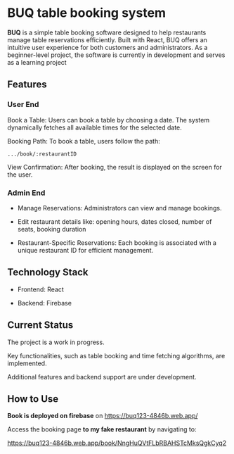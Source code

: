 # BUQ table booking system

**BUQ** is a simple table booking software designed to help restaurants manage table reservations efficiently. Built with React, BUQ offers an intuitive user experience for both customers and administrators. As a beginner-level project, the software is currently in development and serves as a learning project

## Features

### User End

Book a Table: Users can book a table by choosing a date. The system dynamically fetches all available times for the selected date.

Booking Path: To book a table, users follow the path:
```
.../book/:restaurantID
```
View Confirmation: After booking, the result is displayed on the screen for the user.

### Admin End

  - Manage Reservations: Administrators can view and manage bookings.
  - Edit restaurant details like: opening hours, dates closed, number of seats, booking duration

  - Restaurant-Specific Reservations: Each booking is associated with a unique restaurant ID for efficient management.

## Technology Stack

- Frontend: React

- Backend: Firebase


## Current Status

The project is a work in progress.

Key functionalities, such as table booking and time fetching algorithms, are implemented.

Additional features and backend support are under development.

## How to Use
**Book is deployed on firebase** on https://buq123-4846b.web.app/

Access the booking page **to my fake restaurant** by navigating to:

https://buq123-4846b.web.app/book/NngHuQVtFLbRBAHSTcMksQgkCyq2



